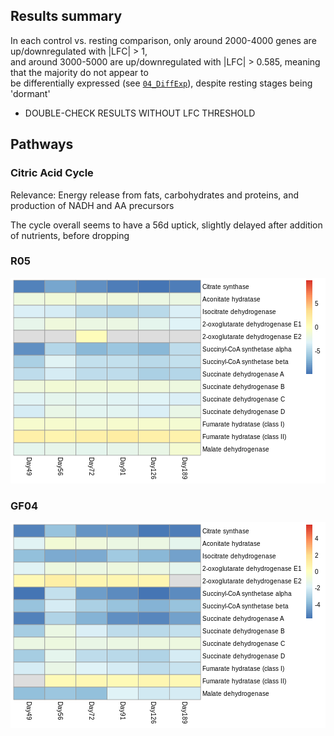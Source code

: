 ## Results summary
In each control vs. resting comparison, only around 2000-4000 genes are up/downregulated with |LFC| > 1,  
and around 3000-5000 are up/downregulated with |LFC| > 0.585, meaning that the majority do not appear to  
be differentially expressed (see [`04_DiffExp`](../04_DiffExp)),  despite resting stages being 'dormant'  
* DOUBLE-CHECK RESULTS WITHOUT LFC THRESHOLD

## Pathways

### Citric Acid Cycle
Relevance: Energy release from fats, carbohydrates and proteins, and production of NADH and AA precursors

The cycle overall seems to have a 56d uptick, slightly delayed after addition of nutrients, before dropping

### R05
![R05_TCA_Cycle_partial](../08_GenesToLookFor/GeneChecks/CitricAcidCycle/TCAcycle.R05.lfc0.png)

### GF04
![GF04_TCA_Cycle_partial](../08_GenesToLookFor/GeneChecks/CitricAcidCycle/TCAcycle.GF04.lfc0.png)

